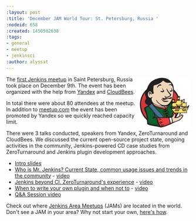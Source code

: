 ```yaml
---
:layout: post
:title: 'December JAM World Tour: St. Petersburg, Russia '
:nodeid: 658
:created: 1450502638
:tags:
- general
- meetup
- jenkinsci
:author: alyssat
---
```



<img src="/sites/default/files/images/stpetersburg-butler_0.jpeg" width="150" align="right"/>


The [first Jenkins meetup](http://www.meetup.com/St-Petersburg-Jenkins-Meetup/events/226875933/) in Saint Petersburg, Russia took place on December
9th. The event has been organized with the help from [Yandex](https://yandex.com/company/) and [CloudBees](https://www.cloudbees.com/).

In total there were about 80 attendees at the meetup. In addition to
[meetup.com](http://www.meetup.com/St-Petersburg-Jenkins-Meetup/events/226875933/)
the event has been promoted by Yandex so we quickly reached capacity limit.

There were 3 talks conducted, speakers from Yandex, ZeroTurnaround and
CloudBees. We discussed the current open-source project state, ongoing
activities in the community, Jenkins-powered CD case studies from
ZeroTurnaround and Jenkins plugin development approaches.



* [Intro slides](https://speakerdeck.com/onenashev/spb-jenkins-meetup-number-0-intro-slides)
* [Who is Mr. Jenkins? Current State, common usage issues and trends in the community](https://speakerdeck.com/onenashev/spb-jenkins-meetup-number-0-who-is-mr-jenkins) - [video](https://events.yandex.ru/lib/talks/3302/)
* [Jenkins beyond CI. ZeroTurnaround's experience](https://speakerdeck.com/bsideup/spb-jenkins-meetup-number-0-jenkins-at-zeroturnaround) - [video](https://events.yandex.ru/lib/talks/3304/)
* [When to write your own plugin and when not to](https://speakerdeck.com/lanwen/spb-jenkins-meetup-number-0-kak-nachat-pisat-plaghin-dlia-jenkins-i-koghda-etogho-nie-dielat) - [video](https://events.yandex.ru/lib/talks/3305/)
* [Q&A Session video](https://events.yandex.ru/lib/talks/3306/)


Check out where [Jenkins Area Meetups](http://www.meetup.com/pro/Jenkins/) (JAMs) are located in the world. Don't see a JAM in your area? Why not start your own, [here's how](https://wiki.jenkins-ci.org/display/JENKINS/Jenkins+Area+Meetup).
